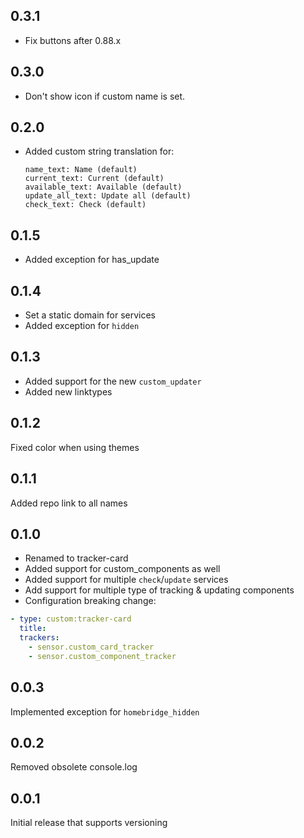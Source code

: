 ## 0.3.1

- Fix buttons after 0.88.x

## 0.3.0

- Don't show icon if custom name is set.

## 0.2.0

- Added custom string translation for:
  ```
  name_text: Name (default)
  current_text: Current (default)
  available_text: Available (default)
  update_all_text: Update all (default)
  check_text: Check (default)
  ```

## 0.1.5

- Added exception for has_update

## 0.1.4

- Set a static domain for services
- Added exception for `hidden`

## 0.1.3

- Added support for the new `custom_updater`
- Added new linktypes

## 0.1.2

Fixed color when using themes

## 0.1.1

Added repo link to all names

## 0.1.0

- Renamed to tracker-card
- Added support for custom_components as well
- Added support for multiple `check`/`update` services
- Add support for multiple type of tracking & updating components
- Configuration breaking change:

```yaml
- type: custom:tracker-card
  title:
  trackers:
    - sensor.custom_card_tracker
    - sensor.custom_component_tracker
```

## 0.0.3

Implemented exception for `homebridge_hidden`

## 0.0.2

Removed obsolete console.log

## 0.0.1

Initial release that supports versioning
